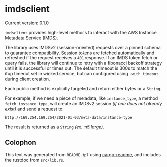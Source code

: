 # imdsclient

Current version: 0.1.0

`imdsclient` provides high-level methods to interact with the AWS Instance Metadata Service (IMDS).

The library uses IMDSv2 (session-oriented) requests over a pinned schema to guarantee compatibility.
Session tokens are fetched automatically and refreshed if the request receives a `401` response.
If an IMDS token fetch or query fails, the library will continue to retry with a fibonacci backoff
strategy until it is successful or times out. The default timeout is 300s to match the ifup timeout
set in wicked.service, but can configured using `.with_timeout` during client creation.

Each public method is explicitly targeted and return either bytes or a `String`.

For example, if we need a piece of metadata, like `instance_type`, a method `fetch_instance_type`,
will create an IMDSv2 session _(if one does not already exist)_ and send a request to:

`http://169.254.169.254/2021-01-03/meta-data/instance-type`

The result is returned as a `String` _(ex. m5.large)_.

## Colophon

This text was generated from `README.tpl` using [cargo-readme](https://crates.io/crates/cargo-readme), and includes the rustdoc from `src/lib.rs`.